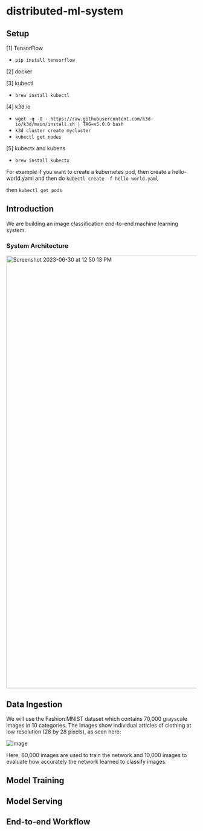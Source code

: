# distributed-ml-system

## Setup

[1] TensorFlow
- `pip install tensorflow`

[2] docker

[3] kubectl
- `brew install kubectl`

[4] k3d.io
- `wget -q -O - https://raw.githubusercontent.com/k3d-io/k3d/main/install.sh | TAG=v5.0.0 bash`
- `k3d cluster create mycluster`
- `kubectl get nodes`

[5] kubectx and kubens
- `brew install kubectx`

For example if you want to create a kubernetes pod, then create a hello-world.yaml and then do `kubectl create -f hello-world.yaml` 

then `kubectl get pods`


## Introduction

We are building an image classification end-to-end machine learning system.

### System Architecture

<img width="1143" alt="Screenshot 2023-06-30 at 12 50 13 PM" src="https://github.com/aniket-mish/distributed-ml-system/assets/71699313/18bb1322-1970-4ef4-a3a6-f7d345623ee0">

## Data Ingestion

We will use the Fashion MNIST dataset which contains 70,000 grayscale images in 10 categories. The images show individual articles of clothing at low resolution (28 by 28 pixels), as seen here:

![image](https://github.com/aniket-mish/distributed-ml-system/assets/71699313/9356978d-f3ab-4404-b35b-d5e50b3c82cb)

Here, 60,000 images are used to train the network and 10,000 images to evaluate how accurately the network learned to classify images.


## Model Training

## Model Serving

## End-to-end Workflow
